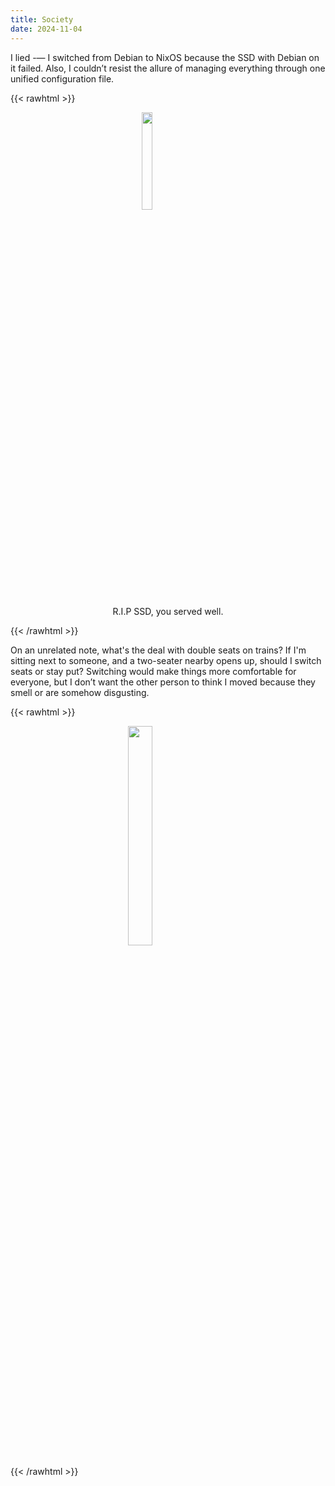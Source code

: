 ```yaml
---
title: Society
date: 2024-11-04
---
```


I lied -— I switched from Debian to NixOS because the SSD with Debian on it failed. Also, I couldn’t resist the allure of managing everything through one unified configuration file.

{{< rawhtml >}}
<figure>
    <img style="display: block; margin-left: auto; margin-right: auto; width: 20%" src="/attachments/o7_emote.png">
    <figcaption style="text-align:center; margin-top: 10px;">
        R.I.P SSD, you served well.
    </figcaption>
</figure>
{{< /rawhtml >}}

On an unrelated note, what's the deal with double seats on trains? If I'm sitting next to someone, and a two-seater nearby opens up, should I switch seats or stay put? Switching would make things more comfortable for everyone, but I don’t want the other person to think I moved because they smell or are somehow disgusting.

{{< rawhtml >}}
<figure>
    <img style="display: block; margin-left: auto; margin-right: auto; width: 30%" src="/attachments/Shinji_what_confused.jpg">
</figure>
{{< /rawhtml >}}


